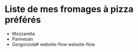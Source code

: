 # Liste de mes fromages à pizza préférés
- Mozzarella
- Parmesan
- Gorgonzola# website-flow
website-flow
